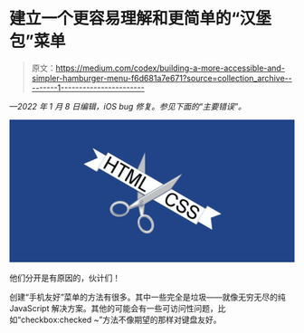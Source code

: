 # 建立一个更容易理解和更简单的“汉堡包”菜单

> 原文：<https://medium.com/codex/building-a-more-accessible-and-simpler-hamburger-menu-f6d681a7e671?source=collection_archive---------1----------------------->

*—2022 年 1 月 8 日编辑，iOS bug 修复。参见下面的“主要错误”。*

![](img/df7acbf4e226751909e7f9a367acb7ef.png)

他们分开是有原因的，伙计们！

创建“手机友好”菜单的方法有很多。其中一些完全是垃圾——就像无穷无尽的纯 JavaScript 解决方案。其他的可能会有一些可访问性问题，比如“checkbox:checked ~”方法不像期望的那样对键盘友好。